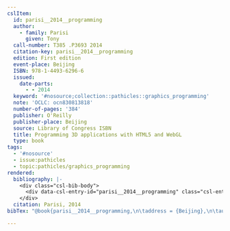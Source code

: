 ```yaml
---
cslItem:
  id: parisi__2014__programming
  author:
    - family: Parisi
      given: Tony
  call-number: T385 .P3693 2014
  citation-key: parisi__2014__programming
  edition: First edition
  event-place: Beijing
  ISBN: 978-1-4493-6296-6
  issued:
    date-parts:
      - - 2014
  keyword: '#nosource;collection::pathicles::graphics_programming'
  note: 'OCLC: ocn830813818'
  number-of-pages: '384'
  publisher: O'Reilly
  publisher-place: Beijing
  source: Library of Congress ISBN
  title: Programming 3D applications with HTML5 and WebGL
  type: book
tags:
  - '#nosource'
  - issue:pathicles
  - topic:pathicles/graphics_programming
rendered:
  bibliography: |-
    <div class="csl-bib-body">
      <div data-csl-entry-id="parisi__2014__programming" class="csl-entry">Parisi, T. 2014 <i>Programming 3D applications with HTML5 and WebGL</i>. First edition. Beijing: O’Reilly.</div>
    </div>
  citation: Parisi, 2014
bibTex: "@book{parisi__2014__programming,\n\taddress = {Beijing},\n\tauthor = {Parisi, Tony},\n\tedition = {First edition},\n\tyear = {2014},\n\tnote = {OCLC: ocn830813818},\n\tpublisher = {O'Reilly},\n\ttitle = {Programming 3D applications with {HTML5} and {WebGL}},\n}\n\n"

---
```

